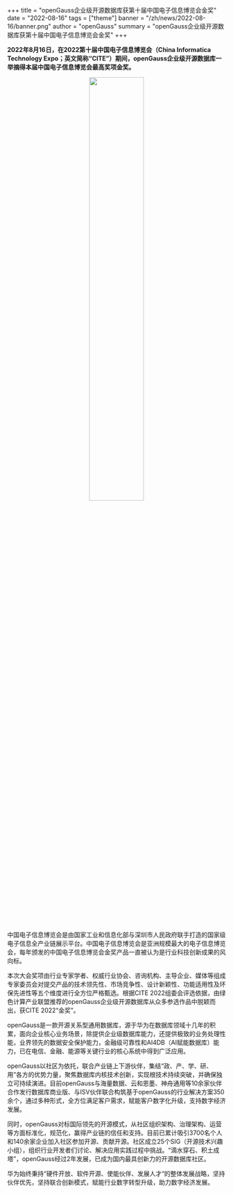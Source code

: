 ﻿+++
title = "openGauss企业级开源数据库获第十届中国电子信息博览会金奖"
date = "2022-08-16"
tags = ["theme"]
banner = "/zh/news/2022-08-16/banner.png"
author = "openGauss"
summary = "openGauss企业级开源数据库获第十届中国电子信息博览会金奖"
+++


**2022年8月16日，在2022第十届中国电子信息博览会（China Informatica Technology Expo；英文简称“CITE”）期间，openGauss企业级开源数据库一举摘得本届中国电子信息博览会最高奖项金奖。**

<div align=center><img src="/zh/news/2022-08-16/picture1.png" style="width: 50%"></div>



中国电子信息博览会是由国家工业和信息化部与深圳市人民政府联手打造的国家级电子信息全产业链展示平台。中国电子信息博览会是亚洲规模最大的电子信息博览会，每年颁发的中国电子信息博览会金奖产品一直被认为是行业科技创新成果的风向标。


本次大会奖项由行业专家学者、权威行业协会、咨询机构、主导企业、媒体等组成专家委员会对提交产品的技术领先性、市场竞争性、设计新颖性、功能适用性及环保先进性等五个维度进行全方位严格甄选。根据CITE 2022组委会评选依据，由绿色计算产业联盟推荐的openGauss企业级开源数据库从众多参选作品中脱颖而出，获CITE 2022“金奖”。


openGauss是一款开源关系型通用数据库，源于华为在数据库领域十几年的积累，面向企业核心业务场景，除提供企业级数据库能力，还提供极致的业务处理性能，业界领先的数据安全保护能力，金融级可靠性和AI4DB（AI赋能数据库）能力，已在电信、金融、能源等关键行业的核心系统中得到广泛应用。


openGauss以社区为依托，联合产业链上下游伙伴，集结“政、产、学、研、用”各方的优势力量，聚焦数据库内核技术创新，实现根技术持续突破，并确保独立可持续演进。目前openGauss与海量数据、云和恩墨、神舟通用等10余家伙伴合作发行数据库商业版、与ISV伙伴联合构筑基于openGauss的行业解决方案350余个，通过多种形式，全方位满足客户需求，赋能客户数字化升级，支持数字经济发展。


同时，openGauss对标国际领先的开源模式，从社区组织架构、治理架构、运营等方面标准化，规范化，赢得产业链的信任和支持。目前已累计吸引3700名个人和140余家企业加入社区参加开源、贡献开源。社区成立25个SIG（开源技术兴趣小组），组织行业开发者们讨论、解决应用实践过程中挑战。“滴水穿石、积土成塔”，openGauss经过2年发展，已成为国内最具创新力的开源数据库社区。


华为始终秉持“硬件开放、软件开源、使能伙伴、发展人才“的整体发展战略，坚持伙伴优先，坚持联合创新模式，赋能行业数字转型升级，助力数字经济发展。